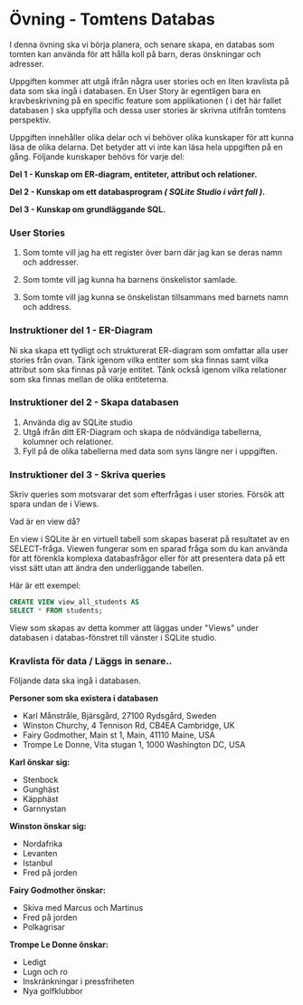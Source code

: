 # Övning - Tomtens Databas

I denna övning ska vi börja planera, och senare skapa, en databas som tomten kan använda för att hålla koll på barn, deras önskningar och adresser.

Uppgiften kommer att utgå ifrån några user stories och en liten kravlista på data som ska ingå i databasen. En User Story är egentligen bara en kravbeskrivning på en specific feature som applikationen ( i det här fallet databasen ) ska uppfylla och dessa user stories är skrivna utifrån tomtens perspektiv.

Uppgiften innehåller olika delar och vi behöver olika kunskaper för att kunna läsa de olika delarna. Det betyder att vi inte kan läsa hela uppgiften på en gång. Följande kunskaper behövs för varje del:

**Del 1 - Kunskap om ER-diagram, entiteter, attribut och relationer.**

**Del 2 - Kunskap om ett databasprogram _( SQLite Studio i vårt fall )_.**

**Del 3 - Kunskap om grundläggande SQL.**

### User Stories

1. Som tomte vill jag ha ett register över barn där jag kan se deras namn och addresser.

2. Som tomte vill jag kunna ha barnens önskelistor samlade.

3. Som tomte vill jag kunna se önskelistan tillsammans med barnets namn och address.

### Instruktioner del 1 - ER-Diagram

Ni ska skapa ett tydligt och strukturerat ER-diagram som omfattar alla user stories från ovan. Tänk igenom vilka entiter som ska finnas samt vilka attribut som ska finnas på varje entitet. Tänk också igenom vilka relationer som ska finnas mellan de olika entiteterna.

### Instruktioner del 2 - Skapa databasen

1. Använda dig av SQLite studio
2. Utgå ifrån ditt ER-Diagram och skapa de nödvändiga tabellerna, kolumner och relationer.
3. Fyll på de olika tabellerna med data som syns längre ner i uppgiften.

### Instruktioner del 3 - Skriva queries

Skriv queries som motsvarar det som efterfrågas i user stories. Försök att spara undan de i Views.

Vad är en view då?

En view i SQLite är en virtuell tabell som skapas baserat på resultatet av en SELECT-fråga. Viewen fungerar som en sparad fråga som du kan använda för att förenkla komplexa databasfrågor eller för att presentera data på ett visst sätt utan att ändra den underliggande tabellen.

Här är ett exempel:

```sql
CREATE VIEW view_all_students AS
SELECT * FROM students;
```

View som skapas av detta kommer att läggas under "Views" under databasen i databas-fönstret till vänster i SQLite studio.

### Kravlista för data / Läggs in senare..

Följande data ska ingå i databasen.

**Personer som ska existera i databasen**

- Karl Månstråle, Bjärsgård, 27100 Rydsgård, Sweden
- Winston Churchy, 4 Tennison Rd, CB4EA Cambridge, UK
- Fairy Godmother, Main st 1, Main, 41110 Maine, USA
- Trompe Le Donne, Vita stugan 1, 1000 Washington DC, USA

**Karl önskar sig:**

- Stenbock
- Gunghäst
- Käpphäst
- Garnnystan

**Winston önskar sig:**

- Nordafrika
- Levanten
- Istanbul
- Fred på jorden

**Fairy Godmother önskar:**

- Skiva med Marcus och Martinus
- Fred på jorden
- Polkagrisar

**Trompe Le Donne önskar:**

- Ledigt
- Lugn och ro
- Inskränkningar i pressfriheten
- Nya golfklubbor
